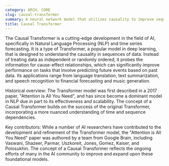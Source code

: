 ```yaml
---
category: ARCH, CORE
slug: causal-transformer
summary: A neural network model that utilizes causality to improve sequence prediction tasks.
title: Causal Transformer
---
```


The Causal Transformer is a cutting-edge development in the field of AI, specifically in Natural Language Processing (NLP) and time series forecasting. It is a type of Transformer, a popular model in deep learning, that is designed to understand the causality in sequences of data. Instead of treating data as independent or randomly ordered, it probes the information for cause-effect relationships, which can significantly improve performance on tasks that involve predicting future events based on past data. Its applications range from language translation, text summarization, and speech recognition to financial forecasting and music generation.

Historical overview: The Transformer model was first described in a 2017 paper, "Attention is All You Need", and has since become a dominant model in NLP due in part to its effectiveness and scalability. The concept of a Causal Transformer builds on the success of the original Transformer, incorporating a more nuanced understanding of time and sequence dependencies.

Key contributors: While a number of AI researchers have contributed to the development and refinement of the Transformer model, the "Attention is All You Need" paper was authored by a team from Google Brain, including Vaswani, Shazeer, Parmar, Uszkoreit, Jones, Gomez, Kaiser, and Polosukhin. The concept of a Causal Transformer reflects the ongoing efforts of many in the AI community to improve and expand upon these foundational models.